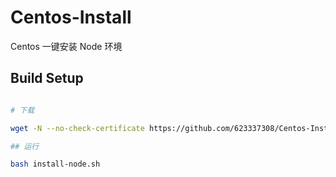 # Centos-Install

Centos 一键安装 Node 环境

## Build Setup

```bash

# 下载

wget -N --no-check-certificate https://github.com/623337308/Centos-Install-Node/raw/master/node.sh

## 运行

bash install-node.sh

```
